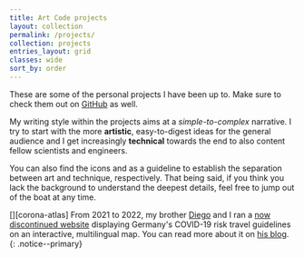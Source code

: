 ```yaml
---
title: Art Code projects
layout: collection
permalink: /projects/
collection: projects
entries_layout: grid
classes: wide
sort_by: order
---
```


These are some of the personal projects I have been up to. Make sure to check them out on
[GitHub]({{site.github.owner_url}}) as well.

My writing style within the projects aims at a _simple-to-complex_ narrative.
I try to start with
the more **artistic**, easy-to-digest ideas for the general audience and I get increasingly **technical**
towards the end to also
content fellow scientists and engineers.

You can also find the icons
<i class="fas fa-palette"></i> and
<i class="fas fa-laptop-code"></i>
as a guideline to establish the separation between art and technique, respectively.
That being said, if you think you lack the background to understand the deepest details,
feel free to jump out of the boat at any time.

[<i class="fas fa-globe-europe"></i>][corona-atlas]
From 2021 to 2022, my brother [Diego](https://dieghernan.github.io/) and I
ran a [now discontinued website](https://dieghernan.github.io/corona-atlas.de/en) 
displaying Germany's COVID-19 risk travel guidelines on an interactive, multilingual map.
You can read more about it on [his blog](https://dieghernan.github.io/202203_Corona-timelapse/).
 {: .notice--primary}
